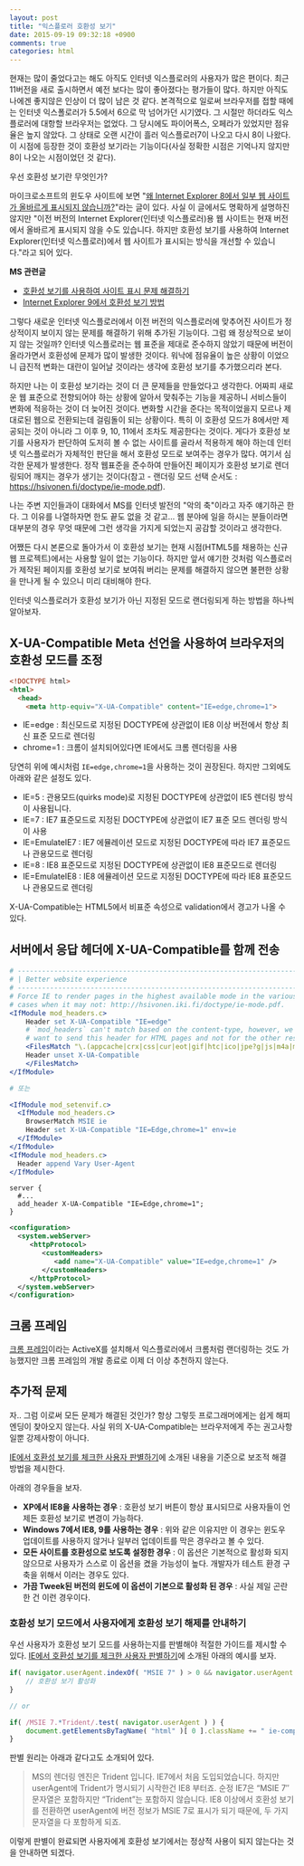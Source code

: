```yaml
---
layout: post
title: "익스플로러 호환성 보기"
date: 2015-09-19 09:32:18 +0900
comments: true
categories: html
---
```


현재는 많이 줄었다고는 해도 아직도 인터넷 익스플로러의 사용자가 많은 편이다. 최근 11버전을 새로 출시하면서 예전 보다는 많이 좋아졌다는 평가들이 많다. 하지만 아직도 나에겐 좋지않은 인상이 더 많이 남은 것 같다. 본격적으로 일로써 브라우저를 접할 때에는 인터넷 익스폴로러가 5.5에서 6으로 막 넘어가던 시기였다. 그 시절만 하더라도 익스플로러에 대항할 브라우저는 없었다. 그 당시에도 파이어폭스, 오페라가 있었지만 점유율은 높지 않았다. 그 상태로 오랜 시간이 흘러 익스플로러7이 나오고 다시 8이 나왔다. 이 시점에 등장한 것이 호환성 보기라는 기능이다(사실 정확한 시점은 기억나지 않지만 8이 나오는 시점이었던 것 같다).

우선 호환성 보기란 무엇인가?

마이크로소프트의 윈도우 사이트에 보면 "[왜 Internet Explorer 8에서 일부 웹 사이트가 올바르게 표시되지 않습니까?](http://windows.microsoft.com/ko-kr/windows/websites-display-incorrectly-internet-explorer-8#1TC=windows-7)"라는 글이 있다. 사실 이 글에서도 명확하게 설명하진 않지만 "이전 버전의 Internet Explorer(인터넷 익스플로러)용 웹 사이트는 현재 버전에서 올바르게 표시되지 않을 수도 있습니다. 하지만 호환성 보기를 사용하여 Internet Explorer(인터넷 익스플로러)에서 웹 사이트가 표시되는 방식을 개선할 수 있습니다."라고 되어 있다.

**MS 관련글**
* [호환성 보기를 사용하여 사이트 표시 문제 해결하기](http://windows.microsoft.com/ko-kr/internet-explorer/use-compatibility-view#ie=ie-11)
* [Internet Explorer 9에서 호환성 보기 방법](https://support.microsoft.com/ko-kr/kb/2536204)

그렇다 새로운 인터넷 익스플로러에서 이전 버전의 익스플로러에 맞추어진 사이트가 정상적이지 보이지 않는 문제를 해결하기 위해 추가된 기능이다. 그럼 왜 정상적으로 보이지 않는 것일까? 인터넷 익스플로러는 웹 표준을 제대로 준수하지 않았기 때문에 버전이 올라가면서 호환성에 문제가 많이 발생한 것이다. 워낙에 점유율이 높은 상황이 이었으니 급진적 변화는 대란이 일어날 것이라는 생각에 호환성 보기를 추가했으리라 본다.

하지만 나는 이 호환성 보기라는 것이 더 큰 문제들을 만들었다고 생각한다. 어짜피 새로운 웹 표준으로 전향되어야 하는 상황에 알아서 맞춰주는 기능을 제공하니 서비스들이 변화에 적응하는 것이 더 늦어진 것이다. 변화할 시간을 준다는 목적이었을지 모르나 제대로된 웹으로 전환되는데 걸림돌이 되는 상황이다. 특히 이 호환성 모드가 8에서만 제공되는 것이 아니라 그 이후 9, 10, 11에서 조차도 제공한다는 것이다. 게다가 호환성 보기를 사용자가 판단하여 도저히 볼 수 없는 사이트를 골라서 적용하게 해야 하는데 인터넷 익스플로러가 자체적인 판단을 해서 호환성 모드로 보여주는 경우가 많다. 여기서 심각한 문제가 발생한다. 정작 웹표준을 준수하여 만들어진 페이지가 호환성 보기로 렌더링되어 깨지는 경우가 생기는 것이다(참고 - 랜더링 모드 선택 순서도 : https://hsivonen.fi/doctype/ie-mode.pdf).

나는 주변 지인들과이 대화에서 MS를 인터넷 발전의 "악의 축"이라고 자주 얘기하곤 한다. 그 이유를 나열하자면 한도 끝도 없을 것 같고... 웹 분야에 일을 하시는 분들이라면 대부분의 경우 무엇 때문에 그런 생각을 가지게 되었는지 공감할 것이라고 생각한다.

어쨌든 다시 본론으로 돌아가서 이 호환성 보기는 현재 시점(HTML5를 채용하는 신규 웹 프로젝트)에서는 사용할 일이 없는 기능이다. 하지만 앞서 얘기한 것처럼 익스플로러가 제작된 페이지를 호환성 보기로 보여줘 버리는 문제를 해결하지 않으면 불편한 상황을 만나게 될 수 있으니 미리 대비해야 한다.

인터넷 익스플로러가 호환성 보기가 아닌 지정된 모드로 랜더링되게 하는 방법을 하나씩 알아보자.

## X-UA-Compatible Meta 선언을 사용하여 브라우저의 호환성 모드를 조정
```html
<!DOCTYPE html>
<html>
  <head>
    <meta http-equiv="X-UA-Compatible" content="IE=edge,chrome=1">
```
* IE=edge : 최신모드로 지정된 DOCTYPE에 상관없이 IE8 이상 버전에서 항상 최신 표준 모드로 렌더링
* chrome=1 : 크롬이 설치되어있다면 IE에서도 크롬 렌더링을 사용

당연히 위에 예시처럼 `IE=edge,chrome=1`을 사용하는 것이 권장된다. 하지만 그외에도 아래와 같은 설정도 있다.

* IE=5 : 관용모드(quirks mode)로 지정된 DOCTYPE에 상관없이 IE5 렌더링 방식이 사용됩니다.
* IE=7 : IE7 표준모드로 지정된 DOCTYPE에 상관없이 IE7 표준 모드 렌더링 방식이 사용
* IE=EmulateIE7 : IE7 에뮬레이션 모드로 지정된 DOCTYPE에 따라 IE7 표준모드나 관용모드로 렌더링
* IE=8 : IE8 표준모드로 지정된 DOCTYPE에 상관없이 IE8 표준모드로 렌더링
* IE=EmulateIE8 : IE8 에뮬레이션 모드로 지정된 DOCTYPE에 따라 IE8 표준모드나 관용모드로 렌더링



X-UA-Compatible는 HTML5에서 비표준 속성으로 validation에서 경고가 나올 수 있다.

## 서버에서 응답 헤더에 X-UA-Compatible를 함께 전송

```apache
# ------------------------------------------------------------------------------
# | Better website experience                                                  |
# ------------------------------------------------------------------------------
# Force IE to render pages in the highest available mode in the various
# cases when it may not: http://hsivonen.iki.fi/doctype/ie-mode.pdf.
<IfModule mod_headers.c>
    Header set X-UA-Compatible "IE=edge"
    # `mod_headers` can't match based on the content-type, however, we only
    # want to send this header for HTML pages and not for the other resources
    <FilesMatch "\.(appcache|crx|css|cur|eot|gif|htc|ico|jpe?g|js|m4a|m4v|manifest|mp4|oex|oga|ogg|ogv|opus|otf|pdf|png|safariextz|svgz?|ttf|vcf|webapp|webm|webp|woff|xml|xpi)$">
    Header unset X-UA-Compatible
    </FilesMatch>
</IfModule>

# 또는

<IfModule mod_setenvif.c>
  <IfModule mod_headers.c>
    BrowserMatch MSIE ie
    Header set X-UA-Compatible "IE=Edge,chrome=1" env=ie
  </IfModule>
</IfModule>
<IfModule mod_headers.c>
  Header append Vary User-Agent
</IfModule>
```

```nginx
server {
  #...
  add_header X-UA-Compatible "IE=Edge,chrome=1";
}
```

```xml
<configuration>
  <system.webServer>
     <httpProtocol>
        <customHeaders>
           <add name="X-UA-Compatible" value="IE=edge,chrome=1" />
        </customHeaders>
     </httpProtocol>
  </system.webServer>
</configuration>
```

## 크롬 프레임

[크롬 프레임](https://tools.google.com/dlpage/chromeframe?hl=ko&prefersystemlevel=true)이라는 ActiveX를 설치해서 익스플로러에서 크롬처럼 랜더링하는 것도 가능했지만 크롬 프레임의 개발 종료로 이제 더 이상 추천하지 않는다.

## 추가적 문제

자.. 그럼 이로써 모든 문제가 해결된 것인가? 항상 그렇듯 프로그래머에게는 쉽게 해피엔딩이 찾아오지 않는다. 사실 위의 X-UA-Compatible는 브라우저에게 주는 권고사항일뿐 강제사항이 아니다.

[IE에서 호환성 보기를 체크한 사용자 판별하기](http://blog.grotesq.com/post/380)에 소개된 내용을 기준으로 보조적 해결 방법을 제시한다.

아래의 경우들을 보자.

* **XP에서 IE8을 사용하는 경우** : 호환성 보기 버튼이 항상 표시되므로 사용자들이 언제든 호환성 보기로 변경이 가능하다.
* **Windows 7에서 IE8, 9를 사용하는 경우** : 위와 같은 이유지만 이 경우는 윈도우 업데이트를 사용하지 않거나 일부러 업데이트를 막은 경우라고 볼 수 있다.
* **모든 사이트를 호환성으로 보도록 설정한 경우** : 이 옵션은 기본적으로 활성화 되지 않으므로 사용자가 스스로 이 옵션을 켰을 가능성이 높다. 개발자가 테스트 환경 구축을 위해서 이러는 경우도 있다.
* **가끔 Tweek된 버전의 윈도에 이 옵션이 기본으로 활성화 된 경우** : 사실 제일 곤란한 건 이런 경우이다.

### 호환성 보기 모드에서 사용자에게 호환성 보기 해제를 안내하기

우선 사용자가 호환성 보기 모드를 사용하는지를 판별해야 적절한 가이드를 제시할 수 있다. [IE에서 호환성 보기를 체크한 사용자 판별하기](http://blog.grotesq.com/post/380)에 소개된 아래의 예시를 보자.

```javascript
if( navigator.userAgent.indexOf( "MSIE 7" ) > 0 && navigator.userAgent.indexOf( "Trident" ) ) {
    // 호환성 보기 활성화
}

// or

if( /MSIE 7.*Trident/.test( navigator.userAgent ) ) {
    document.getElementsByTagName( "html" )[ 0 ].className += " ie-compatible";
}
```

판별 원리는 아래과 같다고도 소개되어 있다.
> MS의 렌더링 엔진은 Trident 입니다. IE7에서 처음 도입되었습니다. 하지만 userAgent에 Trident가 명시되기 시작한건 IE8 부터죠.
> 순정 IE7은 “MSIE 7″ 문자열은 포함하지만 “Trident”는 포함하지 않습니다.
> IE8 이상에서 호환성 보기를 전환하면 userAgent에 버전 정보가 MSIE 7로 표시가 되기 때문에, 두 가지 문자열을 다 포함하게 되죠.

이렇게 판별이 완료되면 사용자에게 호환성 보기에서는 정상적 사용이 되지 않는다는 것을 안내하면 되겠다.
